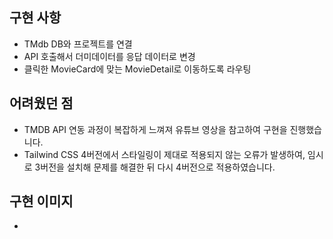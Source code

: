 <!-- PR 제목 예시:
[mission-3] 3단계 미션 구현 - 정상희/4팀
-->

## 구현 사항
- TMdb DB와 프로젝트를 연결
- API 호출해서 더미데이터를 응답 데이터로 변경
- 클릭한 MovieCard에 맞는 MovieDetail로 이동하도록 라우팅

## 어려웠던 점
- TMDB API 연동 과정이 복잡하게 느껴져 유튜브 영상을 참고하여 구현을 진행했습니다.
- Tailwind CSS 4버전에서 스타일링이 제대로 적용되지 않는 오류가 발생하여, 임시로 3버전을 설치해 문제를 해결한 뒤 다시 4버전으로 적용하였습니다.

## 구현 이미지
- 
